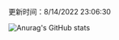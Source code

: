 
  更新时间：8/14/2022 23:06:30
	
  ![Anurag's GitHub stats](https://github-readme-stats.vercel.app/api?username=chendj89&theme=gruvbox&show_icons=true)